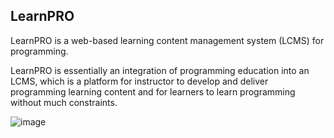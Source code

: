 ## LearnPRO
LearnPRO is a web-based learning content management system (LCMS) for programming.

LearnPRO is essentially an integration of programming education into an LCMS, which is a platform for instructor to develop and deliver programming learning content and for learners to learn programming without much constraints.

![image](https://user-images.githubusercontent.com/71021065/158065178-8f7efd12-39bd-4d09-a206-b609bc5b298f.png)
